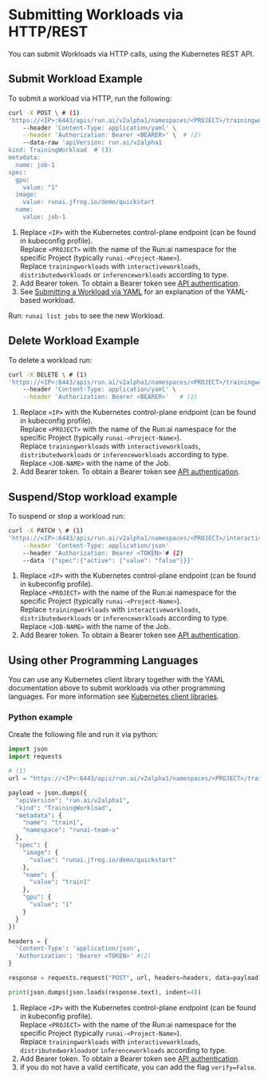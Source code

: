 
# Submitting Workloads via HTTP/REST

You can submit Workloads via HTTP calls, using the Kubernetes REST API.

## Submit Workload Example

To submit a workload via HTTP, run the following:

``` bash 
curl -X POST \ # (1) 
'https://<IP>:6443/apis/run.ai/v2alpha1/namespaces/<PROJECT>/trainingworkloads' \ 
    --header 'Content-Type: application/yaml' \
    --header 'Authorization: Bearer <BEARER>' \  # (2) 
    --data-raw 'apiVersion: run.ai/v2alpha1
kind: TrainingWorkload  # (3)
metadata:
  name: job-1    
spec:
  gpu:
    value: "1"
  image:
    value: runai.jfrog.io/demo/quickstart
  name:
    value: job-1  
```

1. Replace `<IP>` with the Kubernetes control-plane endpoint (can be found in kubeconfig profile). <br> Replace `<PROJECT>` with the name of the Run:ai namespace for the specific Project (typically `runai-<Project-Name>`). <br> Replace `trainingworkloads` with `interactiveworkloads`, `distributedworkloads` or `inferenceworkloads` according to type.
2. Add Bearer token. To obtain a Bearer token see [API authentication](../rest-auth.md).
3. See [Submitting a Workload via YAML](submit-yaml.md) for an explanation of the YAML-based workload.

Run: `runai list jobs` to see the new Workload.

## Delete Workload Example

To delete a workload run:

``` bash
curl -X DELETE \ # (1) 
'https://<IP>:6443/apis/run.ai/v2alpha1/namespaces/<PROJECT>/trainingworkloads/<JOB-NAME>' \ 
    --header 'Content-Type: application/yaml' \
    --header 'Authorization: Bearer <BEARER>'   # (2)
```

1. Replace `<IP>` with the Kubernetes control-plane endpoint (can be found in kubeconfig profile). <br> Replace `<PROJECT>` with the name of the Run:ai namespace for the specific Project (typically `runai-<Project-Name>`). <br> Replace `trainingworkloads` with `interactiveworkloads`, `distributedworkloads` or `inferenceworkloads` according to type. <br> Replace `<JOB-NAME>` with the name of the Job. 
2. Add Bearer token. To obtain a Bearer token see [API authentication](../rest-auth.md).

## Suspend/Stop workload example

To suspend or stop a workload run:

```bash
curl -X PATCH \ # (1) 
'https://<IP>:6443/apis/run.ai/v2alpha1/namespaces/<PROJECT>/interactiveworkload/<JOB-NAME>' \
    --header 'Content-Type: application/json' 
    --header 'Authorization: Bearer <TOKEN>'# (2) 
    --data '{"spec":{"active": {"value": "false"}}}'
```

1. Replace `<IP>` with the Kubernetes control-plane endpoint (can be found in kubeconfig profile). <br> Replace `<PROJECT>` with the name of the Run:ai namespace for the specific Project (typically `runai-<Project-Name>`). <br> Replace `trainingworkloads` with `interactiveworkloads`, `distributedworkloads` or `inferenceworkloads` according to type. <br> Replace `<JOB-NAME>` with the name of the Job. 
2. Add Bearer token. To obtain a Bearer token see [API authentication](../rest-auth.md).

## Using other Programming Languages

You can use any Kubernetes client library together with the YAML documentation above to submit workloads via other programming languages. For more information see [Kubernetes client libraries](https://kubernetes.io/docs/reference/using-api/client-libraries/).

### Python example

Create the following file and run it via python:

``` python title="create-train.py"
import json
import requests

# (1)
url = "https://<IP>:6443/apis/run.ai/v2alpha1/namespaces/<PROJECT>/trainingworkloads"

payload = json.dumps({
  "apiVersion": "run.ai/v2alpha1",
  "kind": "TrainingWorkload",
  "metadata": {
    "name": "train1",
    "namespace": "runai-team-a"
  },
  "spec": {
    "image": {
      "value": "runai.jfrog.io/demo/quickstart"
    },
    "name": {
      "value": "train1"
    },
    "gpu": {
      "value": "1"
    }
  }
})

headers = {
  'Content-Type': 'application/json',
  'Authorization': 'Bearer <TOKEN>' #(2)
}

response = requests.request("POST", url, headers=headers, data=payload) # (3)

print(json.dumps(json.loads(response.text), indent=4))
```

1. Replace `<IP>` with the Kubernetes control-plane endpoint (can be found in kubeconfig profile). <br> Replace `<PROJECT>` with the name of the Run:ai namespace for the specific Project (typically `runai-<Project-Name>`). <br> Replace `trainingworkloads` with `interactiveworkloads`, `distributedworkloads`or `inferenceworkloads` according to type.
2. Add Bearer token. To obtain a Bearer token see [API authentication](../rest-auth.md).
3. if you do not have a valid certificate, you can add the flag `verify=False`.

